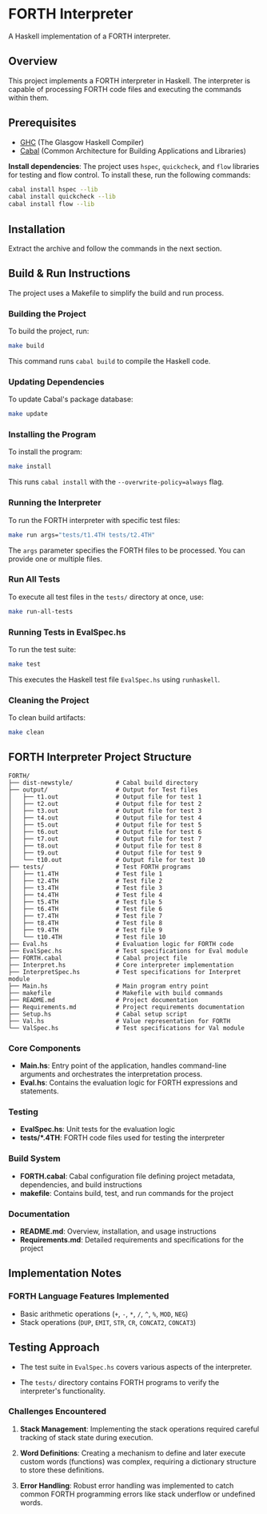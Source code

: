 # FORTH Interpreter

A Haskell implementation of a FORTH interpreter.

## Overview

This project implements a FORTH interpreter in Haskell. The interpreter is capable of processing FORTH code files and executing the commands within them.

## Prerequisites

- [GHC](https://www.haskell.org/ghc/) (The Glasgow Haskell Compiler)
- [Cabal](https://www.haskell.org/cabal/) (Common Architecture for Building Applications and Libraries)

**Install dependencies**:
   The project uses `hspec`, `quickcheck`, and `flow` libraries for testing and flow control. To install these, run the following commands:

   ```bash
   cabal install hspec --lib
   cabal install quickcheck --lib
   cabal install flow --lib
   ```

## Installation

Extract the archive and follow the commands in the next section.

## Build & Run Instructions

The project uses a Makefile to simplify the build and run process.

### Building the Project

To build the project, run:

```bash
make build
```

This command runs `cabal build` to compile the Haskell code.

### Updating Dependencies

To update Cabal's package database:

```bash
make update
```

### Installing the Program

To install the program:

```bash
make install
```

This runs `cabal install` with the `--overwrite-policy=always` flag.

### Running the Interpreter

To run the FORTH interpreter with specific test files:

```bash
make run args="tests/t1.4TH tests/t2.4TH"
```

The `args` parameter specifies the FORTH files to be processed. You can provide one or multiple files.

<!-- Example of running all test files:

```bash
make run args="tests/t1.4TH tests/t2.4TH tests/t3.4TH tests/t4.4TH tests/t5.4TH tests/t6.4TH tests/t7.4TH tests/t8.4TH tests/t9.4TH tests/t10.4TH"
``` -->
### Run All Tests
To execute all test files in the `tests/` directory at once, use:
```bash
make run-all-tests
```

### Running Tests in EvalSpec.hs

To run the test suite:

```bash
make test
```

This executes the Haskell test file `EvalSpec.hs` using `runhaskell`.

### Cleaning the Project

To clean build artifacts:

```bash
make clean
```

## FORTH Interpreter Project Structure

```
FORTH/
├── dist-newstyle/            # Cabal build directory
├── output/                   # Output for Test files
│   ├── t1.out                # Output file for test 1
│   ├── t2.out                # Output file for test 2
│   ├── t3.out                # Output file for test 3
│   ├── t4.out                # Output file for test 4
│   ├── t5.out                # Output file for test 5
│   ├── t6.out                # Output file for test 6
│   ├── t7.out                # Output file for test 7
│   ├── t8.out                # Output file for test 8
│   ├── t9.out                # Output file for test 9
│   └── t10.out               # Output file for test 10
├── tests/                    # Test FORTH programs
│   ├── t1.4TH                # Test file 1
│   ├── t2.4TH                # Test file 2
│   ├── t3.4TH                # Test file 3
│   ├── t4.4TH                # Test file 4
│   ├── t5.4TH                # Test file 5
│   ├── t6.4TH                # Test file 6
│   ├── t7.4TH                # Test file 7
│   ├── t8.4TH                # Test file 8
│   ├── t9.4TH                # Test file 9
│   └── t10.4TH               # Test file 10
├── Eval.hs                   # Evaluation logic for FORTH code
├── EvalSpec.hs               # Test specifications for Eval module
├── FORTH.cabal               # Cabal project file
├── Interpret.hs              # Core interpreter implementation
├── InterpretSpec.hs          # Test specifications for Interpret module
├── Main.hs                   # Main program entry point
├── makefile                  # Makefile with build commands
├── README.md                 # Project documentation
├── Requirements.md           # Project requirements documentation
├── Setup.hs                  # Cabal setup script
├── Val.hs                    # Value representation for FORTH
└── ValSpec.hs                # Test specifications for Val module
```

### Core Components

- **Main.hs**: Entry point of the application, handles command-line arguments and orchestrates the interpretation process.
- **Eval.hs**: Contains the evaluation logic for FORTH expressions and statements.

### Testing

- **EvalSpec.hs**: Unit tests for the evaluation logic
- **tests/*.4TH**: FORTH code files used for testing the interpreter

### Build System

- **FORTH.cabal**: Cabal configuration file defining project metadata, dependencies, and build instructions
- **makefile**: Contains build, test, and run commands for the project

### Documentation

- **README.md**: Overview, installation, and usage instructions
- **Requirements.md**: Detailed requirements and specifications for the project


## Implementation Notes

### FORTH Language Features Implemented

- Basic arithmetic operations (`+`, `-`, `*`, `/`, `^`, `%`, `MOD`, `NEG`)
- Stack operations (`DUP`, `EMIT`, `STR`, `CR`, `CONCAT2`, `CONCAT3`)

## Testing Approach

- The test suite in `EvalSpec.hs` covers various aspects of the interpreter.

- The `tests/` directory contains FORTH programs to verify the interpreter's functionality.

### Challenges Encountered

1. **Stack Management**: Implementing the stack operations required careful tracking of stack state during execution.

3. **Word Definitions**: Creating a mechanism to define and later execute custom words (functions) was complex, requiring a dictionary structure to store these definitions.

5. **Error Handling**: Robust error handling was implemented to catch common FORTH programming errors like stack underflow or undefined words.

